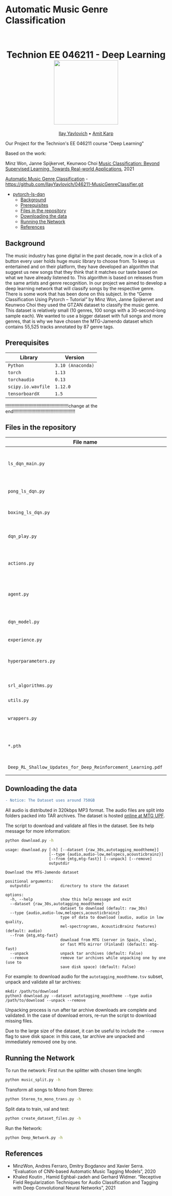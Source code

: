 # Automatic Music Genre Classification
<h1 align="center">
  <br>
Technion EE 046211 - Deep Learning
  <br>
  <img src="https://raw.githubusercontent.com/taldatech/ee046211-deep-learning/main/assets/nn_gumgum.gif" height="200">
</h1>
  <p align="center">
    <a href="https://github.com/IlayYavlovich">Ilay Yavlovich</a> •
    <a href="https://github.com/KarpAmit">Amit Karp</a>
  </p>

Our Project for the Technion's EE 046211 course "Deep Learning"

Based on the work:

Minz Won, Janne Spijkervet, Keunwoo Choi [Music Classification: Beyond Supervised Learning, Towards Real-world Applications](https://music-classification.github.io/tutorial/landing-page.html), 2021

[Automatic Music Genre Classification](https://github.com/IlayYavlovich/046211-MusicGenreClassifier.git) - https://github.com/IlayYavlovich/046211-MusicGenreClassifier.git

- [pytorch-ls-dqn](#pytorch-ls-dqn)
  * [Background](#background)
  * [Prerequisites](#prerequisites)
  * [Files in the repository](#files-in-the-repository)
  * [Downloading the data](#Downloading-the-data)
  * [Running the Network](#Running-the-Network)
  * [References](#references)

## Background
The music industry has gone digital in the past decade, now in a click of a button every user holds huge music library to choose from. To keep us entertained and on their platform, they have developed an algorithm that suggest us new songs that they think that it matches our taste based on what we have already listened to.
This algorithm is based on releases from the same artists and genre recognition.
In our project we aimed to develop a deep learning network that will classify songs by the respective genre. There is some work that has been done on this subject. In the “Genre Classification Using Pytorch – Tutorial” by Minz Won, Janne Spijkervet and Keunwoo Choi they used the GTZAN dataset to classify the music genre. This dataset is relatively small (10 genres, 100 songs with a 30-second-long sample each). We wanted to use a bigger dataset with full songs and more genres, that is why we have chosen the MTG-Jamendo dataset which contains 55,525 tracks annotated by 87 genre tags.



## Prerequisites
|Library         | Version |
|----------------------|----|
|`Python`|  `3.10 (Anaconda)`|
|`torch`|  `1.13`|
|`torchaudio`|  `0.13`|
|`scipy.io.wavfile`|  `1.12.0`|
|`tensorboardX`|  `1.5`|

!!!!!!!!!!!!!!!!!!!!!!!!!!!!!!!!!!!!!!!!!!!!!!!!!change at the end!!!!!!!!!!!!!!!!!!!!!!!!!!!!!!!!!!!!!!!!!!!!!!!!

## Files in the repository

|File name         | Purpsoe |
|----------------------|------|
|`ls_dqn_main.py`| general purpose main application for training/playing a LS-DQN agent|
|`pong_ls_dqn.py`| main application tailored for Atari's Pong|
|`boxing_ls_dqn.py`| main application tailored for Atari's Boxing|
|`dqn_play.py`| sample code for playing a game, also in `ls_dqn_main.py`|
|`actions.py`| classes for actions selection (argmax, epsilon greedy)|
|`agent.py`| agent class, holds the network, action selector and current state|
|`dqn_model.py`| DQN classes, neural networks structures|
|`experience.py`| Replay Buffer classes|
|`hyperparameters.py`| hyperparameters for several Atari games, used as a baseline|
|`srl_algorithms.py`| Shallow RL algorithms, LS-UPDATE|
|`utils.py`| utility functions|
|`wrappers.py`| DeepMind's wrappers for the Atari environments|
|`*.pth`| Checkpoint files for the Agents (playing/continual learning)|
|`Deep_RL_Shallow_Updates_for_Deep_Reinforcement_Learning.pdf`| Writeup - theory and results|


## Downloading the data
```diff
- Notice: The Dataset uses around 750GB
```
All audio is distributed in 320kbps MP3 format. The audio files are split into folders packed into TAR archives. The dataset is hosted [online at MTG UPF](https://essentia.upf.edu/documentation/datasets/mtg-jamendo/).

The script to download and validate all files in the dataset. See its help message for more information:

```bash
python download.py -h
```
```
usage: download.py [-h] [--dataset {raw_30s,autotagging_moodtheme}]
                   [--type {audio,audio-low,melspecs,acousticbrainz}]
                   [--from {mtg,mtg-fast}] [--unpack] [--remove]
                   outputdir

Download the MTG-Jamendo dataset

positional arguments:
  outputdir             directory to store the dataset

options:
  -h, --help            show this help message and exit
  --dataset {raw_30s,autotagging_moodtheme}
                        dataset to download (default: raw_30s)
  --type {audio,audio-low,melspecs,acousticbrainz}
                        type of data to download (audio, audio in low quality,
                        mel-spectrograms, AcousticBrainz features) (default: audio)
  --from {mtg,mtg-fast}
                        download from MTG (server in Spain, slow),
                        or fast MTG mirror (Finland) (default: mtg-fast)
  --unpack              unpack tar archives (default: False)
  --remove              remove tar archives while unpacking one by one (use to
                        save disk space) (default: False)

```

For example: to download audio for the `autotagging_moodtheme.tsv` subset, unpack and validate all tar archives:

```
mkdir /path/to/download
python3 download.py --dataset autotagging_moodtheme --type audio /path/to/download --unpack --remove
```


Unpacking process is run after tar archive downloads are complete and validated. In the case of download errors, re-run the script to download missing files.

Due to the large size of the dataset, it can be useful to include the `--remove` flag to save disk space: in this case, tar archive are unpacked and immediately removed one by one.


## Running the Network

To run the network:
First run the splitter with chosen time length: 
```bash
python music_split.py -h
```

Transform all songs to Mono from Stereo:
```bash
python Stereo_to_mono_trans.py -h
```
Split data to train, val and test:
```bash
python create_dataset_files.py -h
```
Run the Network:
```bash
python Deep_Network.py -h
```

## References
* MinzWon, Andres Ferraro, Dmitry Bogdanov and Xavier Serra. “Evaluation of CNN-based Automatic Music Tagging Models”, 2020
* Khaled Koutin , Hamid Eghbal-zadeh and Gerhard Widmer. “Receptive Field Regularization Techniques for Audio Classification and Tagging with Deep Convolutional Neural Networks”, 2021



